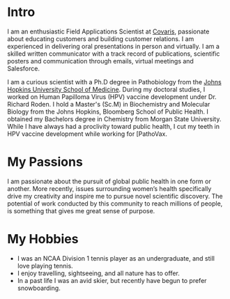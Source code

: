 
# Intro

I am an enthusiastic  Field Applications Scientist at [Covaris](https://www.covaris.com/), passionate about educating customers and building customer relations. I am experienced in delivering oral presentations in person and virtually. I am a skilled written communicator with a track record of publications, scientific posters and communication through emails, virtual meetings and Salesforce.

I am a curious scientist with a Ph.D degree in Pathobiology from the [Johns Hopkins University School of Medicine](). During my doctoral studies, I worked on Human Papilloma Virus (HPV) vaccine development under Dr. Richard Roden. I hold a Master's (Sc.M) in Biochemistry and Molecular Biology from the Johns Hopkins, Bloomberg School of Public Health. I obtained my Bachelors degree in Chemistry from Morgan State University. While I have always had a proclivity toward public health, I cut my teeth in HPV vaccine development while working for [PathoVax.


# My Passions

I am passionate about the pursuit of global public health in one form or another. More recently, issues surrounding women’s health specifically drive my creativity and inspire me to pursue novel scientific discovery. The potential of 
work conducted by this community to reach millions of people, is something that gives me great sense of purpose.


# My Hobbies

- I was an NCAA Division 1 tennis player as an undergraduate, and still love playing tennis.
- I enjoy travelling, sightseeing, and all nature has to offer.
- In a past life I was an avid skier, but recently have begun to prefer snowboarding.
